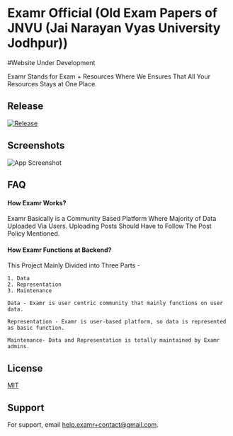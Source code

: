 
# Examr Official (Old Exam Papers of JNVU (Jai Narayan Vyas University Jodhpur))


#Website 
Under Development



Examr Stands for Exam + Resources Where We Ensures That All Your Resources Stays at One Place.


## Release


[![Release](https://img.shields.io/github/v/release/examr/examr?include_prereleases&style=flat-square)](https://github.com/examr/examr/releases)




## Screenshots

![App Screenshot](https://i.ibb.co/2Pq8mkm/iphone-multiple-screens-mockup.png)


## FAQ

#### How Examr Works?

Examr Basically is a Community Based Platform Where Majority of Data Uploaded Via Users. Uploading Posts Should Have to Follow The Post Policy Mentioned.

#### How Examr Functions at Backend?

This Project Mainly Divided into Three Parts -

    1. Data
    2. Representation
    3. Maintenance

    Data - Examr is user centric community that mainly functions on user data.

    Representation - Examr is user-based platform, so data is represented as basic function.

    Maintenance- Data and Representation is totally maintained by Examr admins.


## License

[MIT](https://choosealicense.com/licenses/mit/)


## Support

For support, email help.examr+contact@gmail.com.

